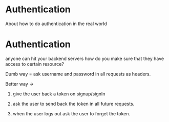 # Authentication
About how to do authentication in the real world
# Authentication
anyone can hit your backend servers how do you make sure that they have access to certain resource?

Dumb way = ask username and password in all requests as headers.

Better way ->

1) give the user back a token on signup/signIn

2) ask the user to send back the token in all future requests.

3) when the user logs out ask the user to forget the token.

